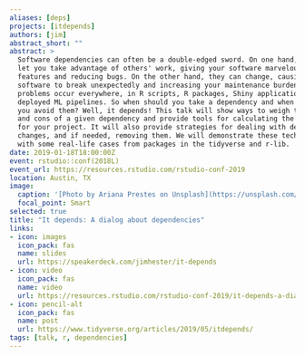 ```yaml
---
aliases: [deps]
projects: [itdepends]
authors: [jim]
abstract_short: ""
abstract: >
  Software dependencies can often be a double-edged sword. On one hand, they
  let you take advantage of others' work, giving your software marvelous new
  features and reducing bugs. On the other hand, they can change, causing your
  software to break unexpectedly and increasing your maintenance burden. These
  problems occur everywhere, in R scripts, R packages, Shiny applications and
  deployed ML pipelines. So when should you take a dependency and when should
  you avoid them? Well, it depends! This talk will show ways to weigh the pros
  and cons of a given dependency and provide tools for calculating the weights
  for your project. It will also provide strategies for dealing with dependency
  changes, and if needed, removing them. We will demonstrate these techniques
  with some real-life cases from packages in the tidyverse and r-lib.
date: 2019-01-18T18:00:00Z
event: rstudio::conf(2018L)
event_url: https://resources.rstudio.com/rstudio-conf-2019
location: Austin, TX
image:
  caption: '[Photo by Ariana Prestes on Unsplash](https://unsplash.com/photos/24bzOuENxHc)'
  focal_point: Smart
selected: true
title: "It depends: A dialog about dependencies"
links:
- icon: images
  icon_pack: fas
  name: slides
  url: https://speakerdeck.com/jimhester/it-depends
- icon: video
  icon_pack: fas
  name: video
  url: https://resources.rstudio.com/rstudio-conf-2019/it-depends-a-dialog-about-dependencies
- icon: pencil-alt
  icon_pack: fas
  name: post
  url: https://www.tidyverse.org/articles/2019/05/itdepends/
tags: [talk, r, dependencies]
---
```


<script src="//fast.wistia.com/embed/medias/l9bx1pynpo.jsonp" async></script>
<script src="//fast.wistia.com/assets/external/E-v1.js" async></script>
<div class="wistia_responsive_padding" style="padding:56.25% 0 0 0;position:relative;">
<div class="wistia_responsive_wrapper" style="height:100%;left:0;position:absolute;top:0;width:100%;">
<div class="wistia_embed wistia_async_l9bx1pynpo popover=true popoverAnimateThumbnail=true" style="height:100%;width:100%">&nbsp;</div></div></div>
